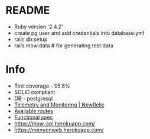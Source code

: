 # README

* Ruby version '2.4.2'
* create pg user and add credentials into database.yml
* rails db:setup
* rails mow:data # for generating test data

# Info
* Test coverage - 95.8%
* SOLID compliant
* DB - postgresql
* [Telemetry and Monitoring | NewRelic](https://github.com/andriypihura/mow_api/wiki/Telemetry-and-Monitoring-%7C-NewRelic)
* [Available routes](https://github.com/andriypihura/mow_api/wiki/Routes)
* [Functional spec](https://github.com/andriypihura/mow_api/wiki/Functional-spec)
* https://mow-api.herokuapp.com/
* https://menuonweb.herokuapp.com/
